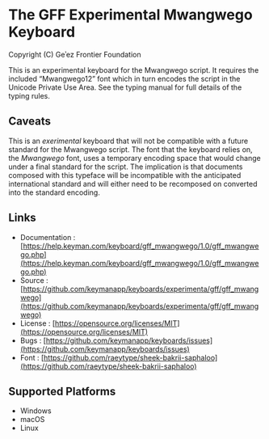 The GFF Experimental Mwangwego Keyboard
======================================

Copyright (C) Geʾez Frontier Foundation

This is an experimental keyboard for the Mwangwego script.  It requires the included “Mwangwego12” font 
which in turn encodes the script in the Unicode Private Use Area. See the typing manual for full details 
of the typing rules.

Caveats
-------
This is an *exerimental* keyboard that will not be compatible with a future standard for the Mwangwego
script. The font that the keyboard relies on, the  _Mwangwego_  font, uses a temporary encoding
space that would change under a final standard for the script. The implication is that documents composed with
this typeface will be incompatible with the anticipated international standard and will either need to be
recomposed on converted into the standard encoding.

Links
-----

* Documentation :  [https://help.keyman.com/keyboard/gff_mwangwego/1.0/gff_mwangwego.php](https://help.keyman.com/keyboard/gff_mwangwego/1.0/gff_mwangwego.php)
* Source        :  [https://github.com/keymanapp/keyboards/experimenta/gff/gff_mwangwego](https://github.com/keymanapp/keyboards/experimenta/gff/gff_mwangwego)
* License       :  [https://opensource.org/licenses/MIT](https://opensource.org/licenses/MIT)
* Bugs          :  [https://github.com/keymanapp/keyboards/issues](https://github.com/keymanapp/keyboards/issues)
* Font          :  [https://github.com/raeytype/sheek-bakrii-saphaloo](https://github.com/raeytype/sheek-bakrii-saphaloo)

Supported Platforms
-------------------
 * Windows
 * macOS
 * Linux
